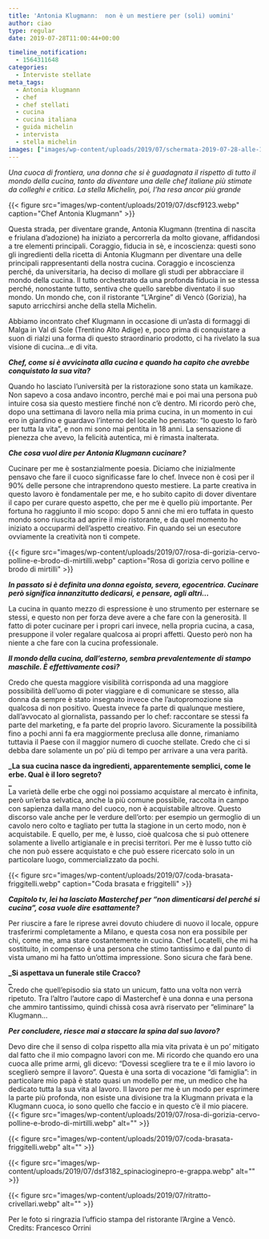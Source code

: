 ```yaml
---
title: 'Antonia Klugmann:  non è un mestiere per (soli) uomini'
author: ciao
type: regular
date: 2019-07-28T11:00:44+00:00

timeline_notification:
  - 1564311648
categories:
  - Interviste stellate
meta_tags:
  - Antonia klugmann
  - chef
  - chef stellati
  - cucina
  - cucina italiana
  - guida michelin
  - intervista
  - stella michelin
images: ["images/wp-content/uploads/2019/07/schermata-2019-07-28-alle-12.55.03.webp"]
---
```

_Una cuoca di frontiera, una donna che si è guadagnata il rispetto di tutto il mondo della cucina, tanto da diventare una delle chef italiane più stimate da colleghi e critica. La stella Michelin, poi, l’ha resa ancor più grande_


{{< figure src="images/wp-content/uploads/2019/07/dscf9123.webp" caption="Chef Antonia Klugmann" >}}


Questa strada, per diventare grande, Antonia Klugmann (trentina di nascita e friulana d’adozione) ha iniziato a percorrerla da molto giovane, affidandosi a tre elementi principali. Coraggio, fiducia in sè, e incoscienza: questi sono gli ingredienti della ricetta di Antonia Klugmann per diventare una delle principali rappresentanti della nostra cucina. Coraggio e incoscienza perché, da universitaria, ha deciso di mollare gli studi per abbracciare il mondo della cucina. Il tutto orchestrato da una profonda fiducia in se stessa perché, nonostante tutto, sentiva che quello sarebbe diventato il suo mondo. Un mondo che, con il ristorante “L’Argine” di Vencò (Gorizia), ha saputo arricchirsi anche della stella Michelin.

Abbiamo incontrato chef Klugmann in occasione di un’asta di formaggi di Malga in Val di Sole (Trentino Alto Adige) e, poco prima di conquistare a suon di rialzi una forma di questo straordinario prodotto, ci ha rivelato la sua visione di cucina…e di vita.<span class="Apple-converted-space">&nbsp;</span>

**_Chef, come si è avvicinata alla cucina e quando ha capito che avrebbe conquistato la sua vita?<span class="Apple-converted-space">&nbsp;</span>_**

Quando ho lasciato l’università per la ristorazione sono stata un kamikaze. Non sapevo a cosa andavo incontro, perché mai e poi mai una persona può intuire cosa sia questo mestiere finché non c’è dentro. Mi ricordo però che, dopo una settimana di lavoro nella mia prima cucina, in un momento in cui ero in giardino e guardavo l’interno del locale ho pensato: “Io questo lo farò per tutta la vita”, e non mi sono mai pentita in 18 anni. La sensazione di pienezza che avevo, la felicità autentica, mi è rimasta inalterata.

**_Che cosa vuol dire per Antonia Klugmann cucinare?<span class="Apple-converted-space">&nbsp;</span>_**

Cucinare per me è sostanzialmente poesia. Diciamo che inizialmente pensavo che fare il cuoco significasse fare lo chef. Invece non è così per il 90% delle persone che intraprendono questo mestiere. La parte creativa in questo lavoro è fondamentale per me, e ho subito capito di dover diventare il capo per curare questo aspetto, che per me è quello più importante. Per fortuna ho raggiunto il mio scopo: dopo 5 anni che mi ero tuffata in questo mondo sono riuscita ad aprire il mio ristorante, e da quel momento ho iniziato a occuparmi dell’aspetto creativo. Fin quando sei un esecutore ovviamente la creatività non ti compete.<span class="Apple-converted-space">&nbsp;</span>


{{< figure src="images/wp-content/uploads/2019/07/rosa-di-gorizia-cervo-polline-e-brodo-di-mirtilli.webp" caption="Rosa di gorizia cervo polline e brodo di mirtilli" >}}


**_In passato si è definita una donna egoista, severa, egocentrica. Cucinare però significa innanzitutto dedicarsi, e pensare, agli altri…<span class="Apple-converted-space">&nbsp;</span>_**

La cucina in quanto mezzo di espressione è uno strumento per esternare se stessi, e questo non per forza deve avere a che fare con la generosità. Il fatto di poter cucinare per i propri cari invece, nella propria cucina, a casa, presuppone il voler regalare qualcosa ai propri affetti. Questo però non ha niente a che fare con la cucina professionale.<span class="Apple-converted-space">&nbsp;</span>

**_Il mondo della cucina, dall’esterno, sembra prevalentemente di stampo maschile. È effettivamente così?_**

Credo che questa maggiore visibilità corrisponda ad una maggiore possibilità dell’uomo di poter viaggiare e di comunicare se stesso, alla donna da sempre è stato insegnato invece che l’autopromozione sia qualcosa di non positivo. Questa invece fa parte di qualunque mestiere, dall’avvocato al giornalista, passando per lo chef: raccontare se stessi fa parte del marketing, e fa parte del proprio lavoro. Sicuramente la possibilità fino a pochi anni fa era maggiormente preclusa alle donne, rimaniamo tuttavia il Paese con il maggior numero di cuoche stellate. Credo che ci si debba dare solamente un po’ più di tempo per arrivare a una vera parità.<span class="Apple-converted-space">&nbsp;</span>

**_La sua cucina nasce da ingredienti, apparentemente semplici, come le erbe. Qual è il loro segreto?  
_**  
La varietà delle erbe che oggi noi possiamo acquistare al mercato è infinita, però un’erba selvatica, anche la più comune possibile, raccolta in campo con sapienza dalla mano del cuoco, non è acquistabile altrove. Questo discorso vale anche per le verdure dell’orto: per esempio un germoglio di un cavolo nero colto e tagliato per tutta la stagione in un certo modo, non è acquistabile. E quello, per me, è lusso, cioè qualcosa che si può ottenere solamente a livello artigianale e in precisi territori. Per me è lusso tutto ciò che non può essere acquistato e che può essere ricercato solo in un particolare luogo, commercializzato da pochi.


{{< figure src="images/wp-content/uploads/2019/07/coda-brasata-friggitelli.webp" caption="Coda brasata e friggitelli" >}}


**_Capitolo tv, lei ha lasciato Masterchef per “non dimenticarsi del perché si cucina”, cosa vuole dire esattamente?<span class="Apple-converted-space">&nbsp;</span>_**

Per riuscire a fare le riprese avrei dovuto chiudere di nuovo il locale, oppure trasferirmi completamente a Milano, e questa cosa non era possibile per chi, come me, ama stare costantemente in cucina. Chef Locatelli, che mi ha sostituito, in compenso è una persona che stimo tantissimo e dal punto di vista umano mi ha fatto un’ottima impressione. Sono sicura che farà bene.

**_Si aspettava un funerale stile Cracco?  
_**  
Credo che quell’episodio sia stato un unicum, fatto una volta non verrà ripetuto. Tra l’altro l’autore capo di Masterchef è una donna e una persona che ammiro tantissimo, quindi chissà cosa avrà riservato per “eliminare” la Klugmann…

**_Per concludere, riesce mai a staccare la spina dal suo lavoro?<span class="Apple-converted-space">&nbsp;</span>_**

Devo dire che il senso di colpa rispetto alla mia vita privata è un po’ mitigato dal fatto che il mio compagno lavori con me. Mi ricordo che quando ero una cuoca alle prime armi, gli dicevo: “Dovessi scegliere tra te e il mio lavoro io sceglierò sempre il lavoro”. Questa è una sorta di vocazione “di famiglia”: in particolare mio papà è stato quasi un modello per me, un medico che ha dedicato tutta la sua vita al lavoro. Il lavoro per me è un modo per esprimere la parte più profonda, non esiste una divisione tra la Klugmann privata e la Klugmann cuoca, io sono quello che faccio e in questo c’è il mio piacere.
{{< figure src="images/wp-content/uploads/2019/07/rosa-di-gorizia-cervo-polline-e-brodo-di-mirtilli.webp" alt="" >}}


{{< figure src="images/wp-content/uploads/2019/07/coda-brasata-friggitelli.webp" alt="" >}}


{{< figure src="images/wp-content/uploads/2019/07/dsf3182_spinacioginepro-e-grappa.webp" alt="" >}}


{{< figure src="images/wp-content/uploads/2019/07/ritratto-crivellari.webp" alt="" >}}
 

Per le foto si ringrazia l&#8217;ufficio stampa del ristorante l&#8217;Argine a Vencò. Credits: Francesco Orrini